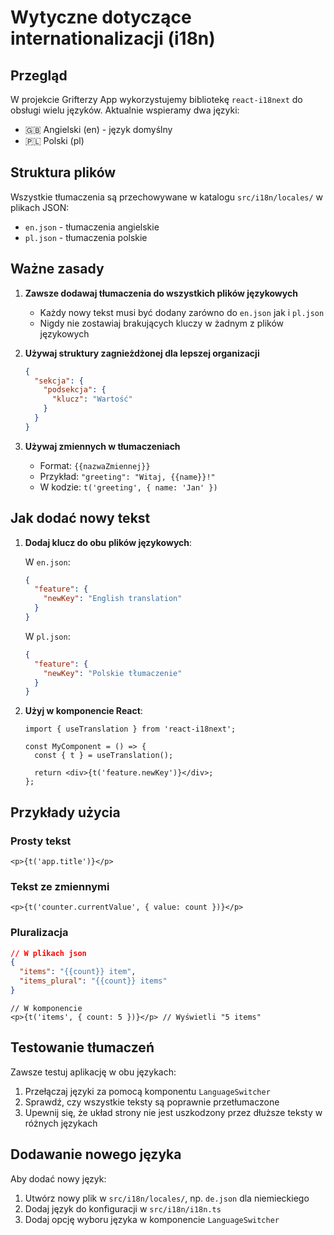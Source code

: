 # Wytyczne dotyczące internationalizacji (i18n)

## Przegląd

W projekcie Grifterzy App wykorzystujemy bibliotekę `react-i18next` do obsługi wielu języków. Aktualnie wspieramy dwa języki:
- 🇬🇧 Angielski (en) - język domyślny
- 🇵🇱 Polski (pl)

## Struktura plików

Wszystkie tłumaczenia są przechowywane w katalogu `src/i18n/locales/` w plikach JSON:
- `en.json` - tłumaczenia angielskie
- `pl.json` - tłumaczenia polskie

## Ważne zasady

1. **Zawsze dodawaj tłumaczenia do wszystkich plików językowych**
   - Każdy nowy tekst musi być dodany zarówno do `en.json` jak i `pl.json`
   - Nigdy nie zostawiaj brakujących kluczy w żadnym z plików językowych

2. **Używaj struktury zagnieżdżonej dla lepszej organizacji**
   ```json
   {
     "sekcja": {
       "podsekcja": {
         "klucz": "Wartość"
       }
     }
   }
   ```

3. **Używaj zmiennych w tłumaczeniach**
   - Format: `{{nazwaZmiennej}}`
   - Przykład: `"greeting": "Witaj, {{name}}!"`
   - W kodzie: `t('greeting', { name: 'Jan' })`

## Jak dodać nowy tekst

1. **Dodaj klucz do obu plików językowych**:

   W `en.json`:
   ```json
   {
     "feature": {
       "newKey": "English translation"
     }
   }
   ```

   W `pl.json`:
   ```json
   {
     "feature": {
       "newKey": "Polskie tłumaczenie"
     }
   }
   ```

2. **Użyj w komponencie React**:
   ```tsx
   import { useTranslation } from 'react-i18next';
   
   const MyComponent = () => {
     const { t } = useTranslation();
     
     return <div>{t('feature.newKey')}</div>;
   };
   ```

## Przykłady użycia

### Prosty tekst
```tsx
<p>{t('app.title')}</p>
```

### Tekst ze zmiennymi
```tsx
<p>{t('counter.currentValue', { value: count })}</p>
```

### Pluralizacja
```json
// W plikach json
{
  "items": "{{count}} item",
  "items_plural": "{{count}} items"
}
```

```tsx
// W komponencie
<p>{t('items', { count: 5 })}</p> // Wyświetli "5 items"
```

## Testowanie tłumaczeń

Zawsze testuj aplikację w obu językach:
1. Przełączaj języki za pomocą komponentu `LanguageSwitcher`
2. Sprawdź, czy wszystkie teksty są poprawnie przetłumaczone
3. Upewnij się, że układ strony nie jest uszkodzony przez dłuższe teksty w różnych językach

## Dodawanie nowego języka

Aby dodać nowy język:
1. Utwórz nowy plik w `src/i18n/locales/`, np. `de.json` dla niemieckiego
2. Dodaj język do konfiguracji w `src/i18n/i18n.ts`
3. Dodaj opcję wyboru języka w komponencie `LanguageSwitcher`